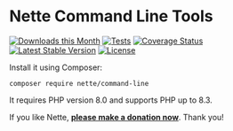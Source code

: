 Nette Command Line Tools
========================

[![Downloads this Month](https://img.shields.io/packagist/dm/nette/command-line.svg)](https://packagist.org/packages/nette/command-line)
[![Tests](https://github.com/nette/command-line/workflows/Tests/badge.svg?branch=master)](https://github.com/nette/command-line/actions)
[![Coverage Status](https://coveralls.io/repos/github/nette/command-line/badge.svg?branch=master)](https://coveralls.io/github/nette/command-line?branch=master)
[![Latest Stable Version](https://poser.pugx.org/nette/command-line/v/stable)](https://github.com/nette/command-line/releases)
[![License](https://img.shields.io/badge/license-New%20BSD-blue.svg)](https://github.com/nette/command-line/blob/master/license.md)

Install it using Composer:

```
composer require nette/command-line
```

It requires PHP version 8.0 and supports PHP up to 8.3.

If you like Nette, **[please make a donation now](https://nette.org/donate)**. Thank you!
